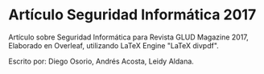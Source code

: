 # Artículo Seguridad Informática 2017
Artículo sobre Seguridad Informática para Revista GLUD Magazine 2017, 
Elaborado en Overleaf, utilizando LaTeX Engine "LaTeX divpdf".

Escrito por: Diego Osorio, Andrés Acosta, Leidy Aldana.
